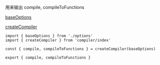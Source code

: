 用来输出 compile, compileToFunctions

<a href="">baseOptions</a>

<a href="https://github.com/HanLess/vue-analysis/blob/master/%E7%B2%BE%E8%AF%BB%E7%9B%AE%E5%BD%95/src/compiler/index.md">createCompiler</a>

```
import { baseOptions } from './options'
import { createCompiler } from 'compiler/index'

const { compile, compileToFunctions } = createCompiler(baseOptions)

export { compile, compileToFunctions }
```
